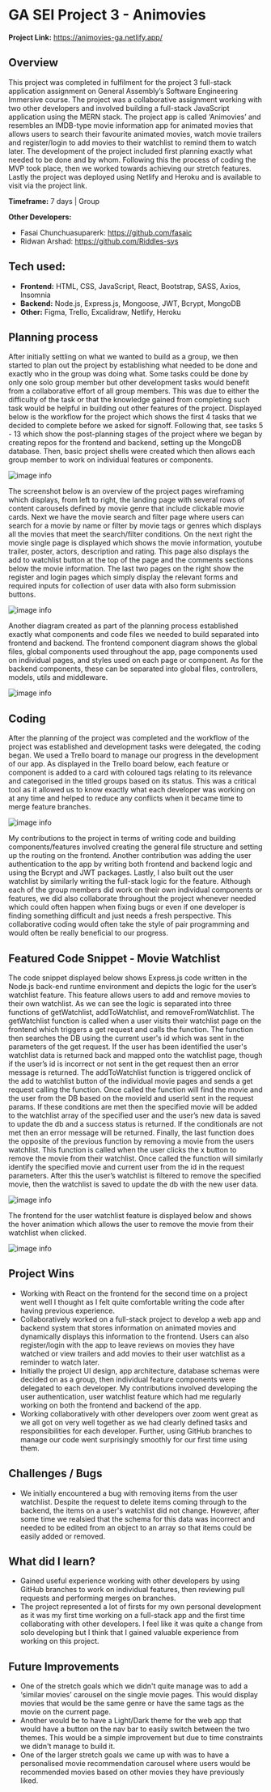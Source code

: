 # GA SEI Project 3 - Animovies

**Project Link:** https://animovies-ga.netlify.app/

## Overview

This project was completed in fulfilment for the project 3 full-stack application assignment on General Assembly’s Software Engineering Immersive course. The project was a collaborative assignment working with two other developers and involved building a full-stack JavaScript application using the MERN stack. The project app is called ‘Animovies’ and resembles an IMDB-type movie information app for animated movies that allows users to search their favourite animated movies, watch movie trailers and register/login to add movies to their watchlist to remind them to watch later. The development of the project included first planning exactly what needed to be done and by whom. Following this the process of coding the MVP took place, then we worked towards achieving our stretch features. Lastly the project was deployed using Netlify and Heroku and is available to visit via the project link.

**Timeframe:** 7 days | Group

**Other Developers:**

- Fasai Chunchuasuparerk: https://github.com/fasaic
- Ridwan Arshad: https://github.com/Riddles-sys

## Tech used:

- **Frontend:** HTML, CSS, JavaScript, React, Bootstrap, SASS, Axios, Insomnia
- **Backend:** Node.js, Express.js, Mongoose, JWT, Bcrypt, MongoDB
- **Other:** Figma, Trello, Excalidraw, Netlify, Heroku

## Planning process

After initially settling on what we wanted to build as a group, we then started to plan out the project by establishing what needed to be done and exactly who in the group was doing what. Some tasks could be done by only one solo group member but other development tasks would benefit from a collaborative effort of all group members. This was due to either the difficulty of the task or that the knowledge gained from completing such task would be helpful in building out other features of the project. Displayed below is the workflow for the project which shows the first 4 tasks that we decided to complete before we asked for signoff. Following that, see tasks 5 - 13 which show the post-planning stages of the project where we began by creating repos for the frontend and backend, setting up the MongoDB database. Then, basic project shells were created which then allows each group member to work on individual features or components.

![image info](./media/rm1.png)

The screenshot below is an overview of the project pages wireframing which displays, from left to right, the landing page with several rows of content carousels defined by movie genre that include clickable movie cards. Next we have the movie search and filter page where users can search for a movie by name or filter by movie tags or genres which displays all the movies that meet the search/filter conditions. On the next right the movie single page is displayed which shows the movie information, youtube trailer, poster, actors, description and rating. This page also displays the add to watchlist button at the top of the page and the comments sections below the movie information. The last two pages on the right show the register and login pages which simply display the relevant forms and required inputs for collection of user data with also form submission buttons.

![image info](./media/rm2.png)

Another diagram created as part of the planning process established exactly what components and code files we needed to build separated into frontend and backend. The frontend component diagram shows the global files, global components used throughout the app, page components used on individual pages, and styles used on each page or component. As for the backend components, these can be separated into global files, controllers, models, utils and middleware.

![image info](./media/rm3.png)

## Coding

After the planning of the project was completed and the workflow of the project was established and development tasks were delegated, the coding began. We used a Trello board to manage our progress in the development of our app. As displayed in the Trello board below, each feature or component is added to a card with coloured tags relating to its relevance and categorised in the titled groups based on its status. This was a critical tool as it allowed us to know exactly what each developer was working on at any time and helped to reduce any conflicts when it became time to merge feature branches.

![image info](./media/rm4.png)

My contributions to the project in terms of writing code and building components/features involved creating the general file structure and setting up the routing on the frontend. Another contribution was adding the user authentication to the app by writing both frontend and backend logic and using the Bcrypt and JWT packages. Lastly, I also built out the user watchlist by similarly writing the full-stack logic for the feature. Although each of the group members did work on their own individual components or features, we did also collaborate throughout the project whenever needed which could often happen when fixing bugs or even if one developer is finding something difficult and just needs a fresh perspective. This collaborative coding would often take the style of pair programming and would often be really beneficial to our progress.

## Featured Code Snippet - Movie Watchlist

The code snippet displayed below shows Express.js code written in the Node.js back-end runtime environment and depicts the logic for the user’s watchlist feature. This feature allows users to add and remove movies to their own watchlist. As we can see the logic is separated into three functions of getWatchlist, addToWatchlist, and removeFromWatchlist. The getWatchlist function is called when a user visits their watchlist page on the frontend which triggers a get request and calls the function. The function then searches the DB using the current user's id which was sent in the parameters of the get request. If the user has been identified the user's watchlist data is returned back and mapped onto the watchlist page, though if the user’s id is incorrect or not sent in the get request then an error message is returned.
The addToWatchlist function is triggered onclick of the add to watchlist button of the individual movie pages and sends a get request calling the function. Once called the function will find the movie and the user from the DB based on the movieId and userId sent in the request params. If these conditions are met then the specified movie will be added to the watchlist array of the specified user and the user’s new data is saved to update the db and a success status is returned. If the conditionals are not met then an error message will be returned.
Finally, the last function does the opposite of the previous function by removing a movie from the users watchlist. This function is called when the user clicks the x button to remove the movie from their watchlist. Once called the function will similarly identify the specified movie and current user from the id in the request parameters. After this the user’s watchlist is filtered to remove the specified movie, then the watchlist is saved to update the db with the new user data.

![image info](./media/rm5.png)

The frontend for the user watchlist feature is displayed below and shows the hover animation which allows the user to remove the movie from their watchlist when clicked.

![image info](./media/rm6.png)

## Project Wins

- Working with React on the frontend for the second time on a project went well I thought as I felt quite comfortable writing the code after having previous experience.
- Collaboratively worked on a full-stack project to develop a web app and backend system that stores information on animated movies and dynamically displays this information to the frontend. Users can also register/login with the app to leave reviews on movies they have watched or view trailers and add movies to their user watchlist as a reminder to watch later.
- Initially the project UI design, app architecture, database schemas were decided on as a group, then individual feature components were delegated to each developer. My contributions involved developing the user authentication, user watchlist feature which had me regularly working on both the frontend and backend of the app.
- Working collaboratively with other developers over zoom went great as we all got on very well together as we had clearly defined tasks and responsibilities for each developer. Further, using GitHub branches to manage our code went surprisingly smoothly for our first time using them.

## Challenges / Bugs

- We initially encountered a bug with removing items from the user watchlist. Despite the request to delete items coming through to the backend, the items on a user's watchlist did not change. However, after some time we realsied that the schema for this data was incorrect and needed to be edited from an object to an array so that items could be easily added or removed.

## What did I learn?

- Gained useful experience working with other developers by using GitHub branches to work on individual features, then reviewing pull requests and performing merges on branches.
- The project represented a lot of firsts for my own personal development as it was my first time working on a full-stack app and the first time collaborating with other developers. I feel like it was quite a change from solo developing but I think that I gained valuable experience from working on this project.

## Future Improvements

- One of the stretch goals which we didn't quite manage was to add a ‘similar movies’ carousel on the single movie pages. This would display movies that would be the same genre or have the same tags as the movie on the current page.
- Another would be to have a Light/Dark theme for the web app that would have a button on the nav bar to easily switch between the two themes. This would be a simple improvement but due to time constraints we didn't manage to build it.
- One of the larger stretch goals we came up with was to have a personalised movie recommendation carousel where users would be recommended movies based on other movies they have previously liked.
